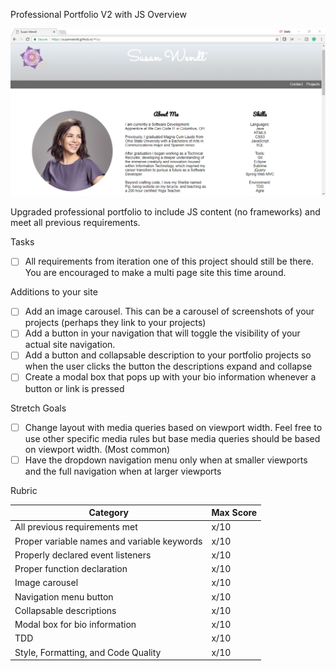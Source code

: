 Professional Portfolio V2 with JS Overview

![Webpage preview](./images/webpagepreview.png)


Upgraded professional portfolio to include JS content (no frameworks) and meet all previous requirements. 

Tasks
- [ ] All requirements from iteration one of this project should still be there. You are encouraged to make a multi page site this time around.

Additions to your site
- [ ] Add an image carousel. This can be a carousel of screenshots of your projects (perhaps they link to your projects)
- [ ] Add a button in your navigation that will toggle the visibility of your actual site navigation.
- [ ] Add a button and collapsable description to your portfolio projects so when the user clicks the button the descriptions expand and collapse
- [ ] Create a modal box that pops up with your bio information whenever a button or link is pressed

Stretch Goals
- [ ] Change layout with media queries based on viewport width. Feel free to use other specific media rules but base media queries should be based on viewport width. (Most common)
- [ ] Have the dropdown navigation menu only when at smaller viewports and the full navigation when at larger viewports

Rubric

Category | Max Score
-------- | ---------	
All previous requirements met | x/10
Proper variable names and variable keywords	| x/10
Properly declared event listeners | x/10
Proper function declaration | x/10
Image carousel | x/10
Navigation menu button | x/10
Collapsable descriptions | x/10
Modal box for bio information | x/10
TDD | x/10
Style, Formatting, and Code Quality | x/10 
